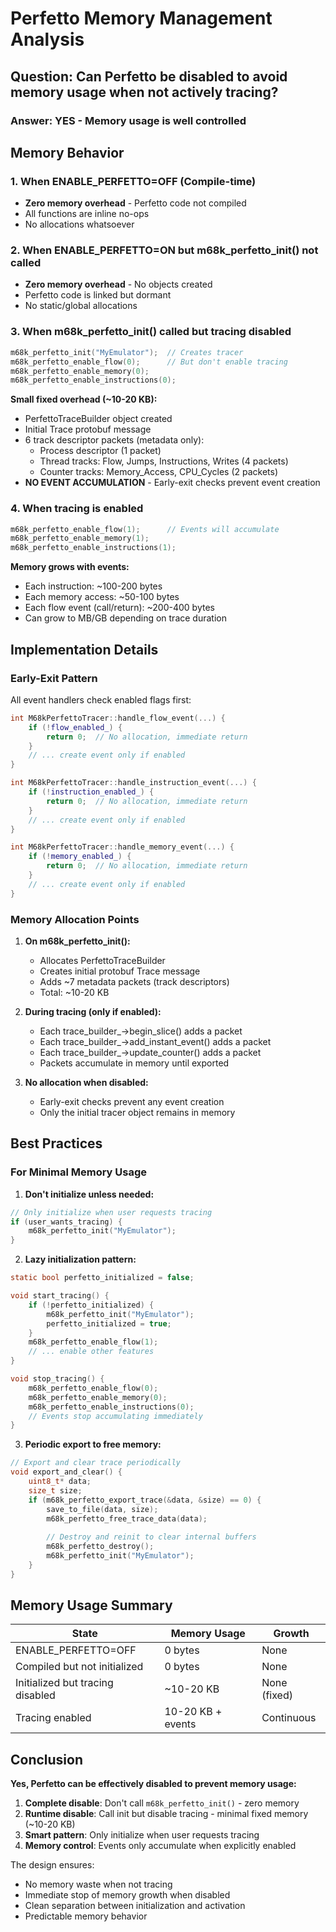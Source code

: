 # Perfetto Memory Management Analysis

## Question: Can Perfetto be disabled to avoid memory usage when not actively tracing?

### Answer: YES - Memory usage is well controlled

## Memory Behavior

### 1. When ENABLE_PERFETTO=OFF (Compile-time)
- **Zero memory overhead** - Perfetto code not compiled
- All functions are inline no-ops
- No allocations whatsoever

### 2. When ENABLE_PERFETTO=ON but m68k_perfetto_init() not called
- **Zero memory overhead** - No objects created
- Perfetto code is linked but dormant
- No static/global allocations

### 3. When m68k_perfetto_init() called but tracing disabled
```c
m68k_perfetto_init("MyEmulator");  // Creates tracer
m68k_perfetto_enable_flow(0);      // But don't enable tracing
m68k_perfetto_enable_memory(0);
m68k_perfetto_enable_instructions(0);
```

**Small fixed overhead (~10-20 KB):**
- PerfettoTraceBuilder object created
- Initial Trace protobuf message
- 6 track descriptor packets (metadata only):
  - Process descriptor (1 packet)
  - Thread tracks: Flow, Jumps, Instructions, Writes (4 packets)
  - Counter tracks: Memory_Access, CPU_Cycles (2 packets)
- **NO EVENT ACCUMULATION** - Early-exit checks prevent event creation

### 4. When tracing is enabled
```c
m68k_perfetto_enable_flow(1);      // Events will accumulate
m68k_perfetto_enable_memory(1);
m68k_perfetto_enable_instructions(1);
```

**Memory grows with events:**
- Each instruction: ~100-200 bytes
- Each memory access: ~50-100 bytes
- Each flow event (call/return): ~200-400 bytes
- Can grow to MB/GB depending on trace duration

## Implementation Details

### Early-Exit Pattern
All event handlers check enabled flags first:

```cpp
int M68kPerfettoTracer::handle_flow_event(...) {
    if (!flow_enabled_) {
        return 0;  // No allocation, immediate return
    }
    // ... create event only if enabled
}

int M68kPerfettoTracer::handle_instruction_event(...) {
    if (!instruction_enabled_) {
        return 0;  // No allocation, immediate return
    }
    // ... create event only if enabled
}

int M68kPerfettoTracer::handle_memory_event(...) {
    if (!memory_enabled_) {
        return 0;  // No allocation, immediate return
    }
    // ... create event only if enabled
}
```

### Memory Allocation Points

1. **On m68k_perfetto_init():**
   - Allocates PerfettoTraceBuilder
   - Creates initial protobuf Trace message
   - Adds ~7 metadata packets (track descriptors)
   - Total: ~10-20 KB

2. **During tracing (only if enabled):**
   - Each trace_builder_->begin_slice() adds a packet
   - Each trace_builder_->add_instant_event() adds a packet
   - Each trace_builder_->update_counter() adds a packet
   - Packets accumulate in memory until exported

3. **No allocation when disabled:**
   - Early-exit checks prevent any event creation
   - Only the initial tracer object remains in memory

## Best Practices

### For Minimal Memory Usage

1. **Don't initialize unless needed:**
```c
// Only initialize when user requests tracing
if (user_wants_tracing) {
    m68k_perfetto_init("MyEmulator");
}
```

2. **Lazy initialization pattern:**
```c
static bool perfetto_initialized = false;

void start_tracing() {
    if (!perfetto_initialized) {
        m68k_perfetto_init("MyEmulator");
        perfetto_initialized = true;
    }
    m68k_perfetto_enable_flow(1);
    // ... enable other features
}

void stop_tracing() {
    m68k_perfetto_enable_flow(0);
    m68k_perfetto_enable_memory(0);
    m68k_perfetto_enable_instructions(0);
    // Events stop accumulating immediately
}
```

3. **Periodic export to free memory:**
```c
// Export and clear trace periodically
void export_and_clear() {
    uint8_t* data;
    size_t size;
    if (m68k_perfetto_export_trace(&data, &size) == 0) {
        save_to_file(data, size);
        m68k_perfetto_free_trace_data(data);
        
        // Destroy and reinit to clear internal buffers
        m68k_perfetto_destroy();
        m68k_perfetto_init("MyEmulator");
    }
}
```

## Memory Usage Summary

| State | Memory Usage | Growth |
|-------|-------------|--------|
| ENABLE_PERFETTO=OFF | 0 bytes | None |
| Compiled but not initialized | 0 bytes | None |
| Initialized but tracing disabled | ~10-20 KB | None (fixed) |
| Tracing enabled | 10-20 KB + events | Continuous |

## Conclusion

**Yes, Perfetto can be effectively disabled to prevent memory usage:**

1. **Complete disable**: Don't call `m68k_perfetto_init()` - zero memory
2. **Runtime disable**: Call init but disable tracing - minimal fixed memory (~10-20 KB)
3. **Smart pattern**: Only initialize when user requests tracing
4. **Memory control**: Events only accumulate when explicitly enabled

The design ensures:
- No memory waste when not tracing
- Immediate stop of memory growth when disabled
- Clean separation between initialization and activation
- Predictable memory behavior